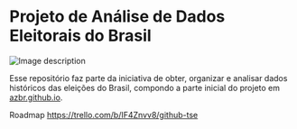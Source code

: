 # Projeto de Análise de Dados Eleitorais do Brasil

![Image description](https://cdn2.downdetector.com/static/uploads/logo/tse-logo.png)

Esse repositório faz parte da iniciativa de obter, organizar e analisar 
dados históricos das eleições do Brasil, compondo a parte inicial
do projeto em [azbr.github.io](https://azbr.github.io).


Roadmap
https://trello.com/b/IF4Znvv8/github-tse
